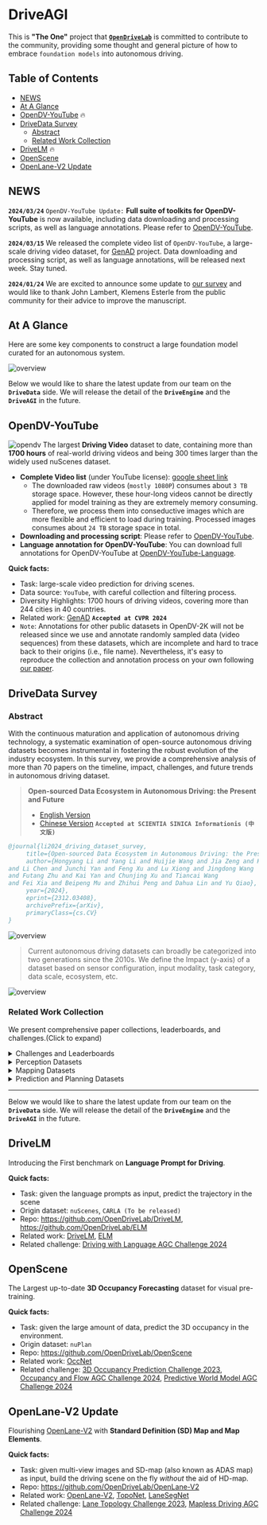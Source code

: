 # DriveAGI
This is **"The One"** project that [**`OpenDriveLab`**](https://opendrivelab.com/) is committed to contribute to the community, providing some thought and general picture of how to embrace `foundation models` into autonomous driving.

## Table of Contents
- [NEWS](#news)
- [At A Glance](#at-a-glance)
- [OpenDV-YouTube](#opendv-youtube) 🔥
- [DriveData Survey](#drivedata-survey)
  - [Abstract](#abstract)
  - [Related Work Collection](#related-work-collection)
- [DriveLM](#drivelm) 🔥
- [OpenScene](#openscene)
- [OpenLane-V2 Update](#openlane-v2-update)
## NEWS
**`2024/03/24`** `OpenDV-YouTube Update:` **Full suite of toolkits for OpenDV-YouTube** is now available, including data downloading and processing scripts, as well as language annotations. Please refer to [OpenDV-YouTube](https://github.com/OpenDriveLab/DriveAGI/tree/main/opendv).

**`2024/03/15`** We released the complete video list of `OpenDV-YouTube`, a large-scale driving video dataset, for [GenAD](https://arxiv.org/abs/2403.09630) project. Data downloading and processing script, as well as language annotations, will be released next week. Stay tuned.

**`2024/01/24`**
We are excited to announce some update to [our survey](#drivedata-survey) and would like to thank John Lambert, Klemens Esterle from the public community for their advice to improve the manuscript.
## At A Glance

Here are some key components to construct a large foundation model curated for an autonomous system.

![overview](assets/overview.png "overview")


Below we would like to share the latest update from our team on the **`DriveData`** side. We will release the detail of the **`DriveEngine`** and the **`DriveAGI`** in the future.


## OpenDV-YouTube
![opendv](assets/opendv_examples.png)
The largest **Driving Video** dataset to date, containing more than **1700 hours** of real-world driving videos and being 300 times larger than the widely used nuScenes dataset.
- **Complete Video list** (under YouTube license): [google sheet link](https://docs.google.com/spreadsheets/d/1bHWWP_VXeEe5UzIG-QgKFBdH7mNlSC4GFSJkEhFnt2I/edit#gid=0)
  - The downloaded raw videos (`mostly 1080P`) consumes about `3 TB` storage space. However, these hour-long videos cannot be directly applied for model training as they are extremely memory consuming.
  - Therefore, we process them into conseductive images which are more flexible and efficient to load during training. Processed images consumes about `24 TB` storage space in total.
- **Downloading and processing script**: Please refer to [OpenDV-YouTube](https://github.com/OpenDriveLab/DriveAGI/tree/main/opendv).
- **Language annotation for OpenDV-YouTube**: You can download full annotations for OpenDV-YouTube at [OpenDV-YouTube-Language](https://huggingface.co/datasets/OpenDriveLab/OpenDV-YouTube-Language).


**Quick facts:**
- Task: large-scale video prediction for driving scenes.
- Data source: `YouTube`, with careful collection and filtering process.
- Diversity Highlights: 1700 hours of driving videos, covering more than 244 cities in 40 countries.
- Related work: [GenAD](https://arxiv.org/abs/2403.09630) **`Accepted at CVPR 2024`**
- `Note`: Annotations for other public datasets in OpenDV-2K will not be released since we use and annotate randomly sampled data (video sequences) from these datasets, which are incomplete and hard to trace back to their origins (i.e., file name). Nevertheless, it's easy to reproduce the collection and annotation process on your own following [our paper]((https://arxiv.org/abs/2403.09630)).


## DriveData Survey

### Abstract
With the continuous maturation and application of autonomous driving technology, a systematic examination of open-source autonomous driving datasets becomes instrumental in fostering the robust evolution of the industry ecosystem. In this survey, we provide a comprehensive analysis of more than 70 papers on the timeline, impact, challenges, and future trends in autonomous driving dataset.

> **Open-sourced Data Ecosystem in Autonomous Driving: the Present and Future**
> - [English Version](https://arxiv.org/abs/2312.03408)
> - [Chinese Version](https://www.sciengine.com/SSI/doi/10.1360/SSI-2023-0313) **`Accepted at SCIENTIA SINICA Informationis (中文版)`**

 ```bib
@journal{li2024_driving_dataset_survey,
      title={Open-sourced Data Ecosystem in Autonomous Driving: the Present and Future}, 
      author={Hongyang Li and Yang Li and Huijie Wang and Jia Zeng and Huilin Xu and Pinlong Cai
and Li Chen and Junchi Yan and Feng Xu and Lu Xiong and Jingdong Wang
and Futang Zhu and Kai Yan and Chunjing Xu and Tiancai Wang
and Fei Xia and Beipeng Mu and Zhihui Peng and Dahua Lin and Yu Qiao},
      year={2024},
      eprint={2312.03408},
      archivePrefix={arXiv},
      primaryClass={cs.CV}
}
```

<!-- > [Hongyang Li](https://lihongyang.info/)<sup>1</sup>, Yang Li<sup>1</sup>, [Huijie Wang](https://faikit.github.io/)<sup>1</sup>, [Jia Zeng](https://scholar.google.com/citations?user=kYrUfMoAAAAJ)<sup>1</sup>, Pinlong Cai<sup>1</sup>, Dahua Lin<sup>1</sup>, Junchi Yan<sup>2</sup>, Feng Xu<sup>3</sup>, Lu Xiong<sup>4</sup>, Jingdong Wang<sup>5</sup>, Futang Zhu<sup>6</sup>, Kai Yan<sup>7</sup>, Chunjing Xu<sup>8</sup>, Tiancai Wang<sup>9</sup>, Beipeng Mu<sup>10</sup>, Shaoqing Ren<sup>11</sup>, Zhihui Peng<sup>12</sup>, Yu Qiao<sup>1</sup>
> 
> <sup>1</sup> Shanghai AI Lab, <sup>2</sup> Shanghai Jiao Tong University, <sup>3</sup> Fudan University, <sup>4</sup> Tongji University, <sup>5</sup> Baidu, <sup>6</sup> BYD, <sup>7</sup> Changan, <sup>8</sup> Huawei, <sup>9</sup> Megvii Technology, <sup>10</sup> Meituan, <sup>11</sup> Nio Automotive, <sup>12</sup> Agibot
> -->

![overview](assets/Drivedata_overview.jpg "Drivedata_overview")
>Current autonomous driving datasets can broadly be categorized into two generations since the 2010s. We define the Impact (y-axis) of a dataset based on sensor configuration, input modality, task category, data scale, ecosystem, etc.

![overview](assets/Drivedata_timeline.jpg "Drivedata_timeline")

### Related Work Collection 

We present comprehensive paper collections, leaderboards, and challenges.(Click to expand)

<details>
<summary>Challenges and Leaderboards</summary>

<table>
<capital></capital>
<tr align="middle"> </tr>
<tr align="middle">
    <th >Title</th>
    <th >Host</th>
    <th >Year</th>
    <th >Task</th>
    <th >Entry</th>
</tr>

<tr align="middle">
      <td rowspan=7 ><a href="https://opendrivelab.com/AD23Challenge.html" target="_blank" title="Autonomous Driving Challenge">Autonomous Driving Challenge</a></td>
  	  <td rowspan=7 > OpenDriveLab</td>
      <td rowspan=7 >CVPR2023</td>
       <td>Perception / OpenLane Topology</td>
    	<td rowspan=7> 111 </td>
</tr>
<tr align="middle"> </tr>
<tr align="middle">
       <td>Perception / Online HD Map Construction</td>
</tr>
<tr align="middle"> </tr>
<tr align="middle">
       <td>Perception / 3D Occupancy Prediction</td>
</tr>
<tr align="middle"> </tr>
<tr align="middle">
        <td>Prediction & Planning / nuPlan Planning</td>
</tr>

<tr align="middle">
      <td rowspan=23 ><a href="https://waymo.com/open/challenges/" target="_blank" title="Waymo Open Dataset
Challenges">Waymo Open Dataset Challenges</a></td>
  	  <td rowspan=23 > Waymo</td>
      <td rowspan=8>CVPR2023</td>
       <td>Perception / 2D Video Panoptic Segmentation</td>
    	<td rowspan=8> 35 </td>
</tr>
<tr align="middle"> </tr>
<tr align="middle">
       <td>Perception / Pose Estimation</td>
</tr>
<tr align="middle"> </tr>
<tr align="middle">
       <td>Prediction / Motion Prediction</td>
</tr>
<tr align="middle"> </tr>
<tr align="middle">
    <td>Prediction / Sim Agents</td>
</tr>
<tr align="middle"> </tr>
<tr align="middle"> 
      <td rowspan=8>CVPR2022</td>
       <td>Prediction / Motion Prediction</td>
    	<td rowspan=8> 128 </td>
</tr>
<tr align="middle"> </tr>
<tr align="middle">
       <td>Prediction / Occupancy and Flow Prediction</td>
</tr>
<tr align="middle"> </tr>
<tr align="middle">
       <td>Perception / 3D Semantic Segmentation</td>
</tr>
<tr align="middle"> </tr>
<tr align="middle">
       <td>Perception / 3D Camera-only Detection</td>
</tr>
<tr align="middle"> </tr>
<tr align="middle"> 
 <td rowspan=7>CVPR2021</td>
       <td>Prediction / Motion Prediction</td>
    	<td rowspan=7> 115 </td>
  </tr>
<tr align="middle"> </tr>
<tr align="middle">
       <td>Prediction / Interaction Prediction</td>
</tr>
<tr align="middle"> </tr>
<tr align="middle">
       <td>Perception / Real-time 3D Detection</td>
</tr>
<tr align="middle"> </tr>
<tr align="middle">
       <td>Perception / Real-time 2D Detection</td>
</tr>
<tr align="middle">
      <td rowspan=19 ><a href="https://www.argoverse.org/tasks.html" target="_blank" title="Argoverse
Challenges">Argoverse Challenges</a></td>
  	  <td rowspan=19 > Argoverse</td>
      <td rowspan=8>CVPR2023</td>
       <td>Prediction / Multi-agent Forecasting</td>
    	<td rowspan=8> 81 </td>
</tr>
<tr align="middle"> </tr>
<tr align="middle">
       <td>Perception & Prediction / Unified Sensorbased Detection, Tracking, and Forecasting</td>
</tr>
<tr align="middle"> </tr>
<tr align="middle">
       <td>Perception / LiDAR Scene Flow</td>
</tr>
<tr align="middle"> </tr>
<tr align="middle">
       <td>Prediction / 3D Occupancy Forecasting</td>
</tr>
<tr align="middle"> </tr>
<tr align="middle">
  <td rowspan=6>CVPR2022</td>
       <td>Perception / 3D Object Detection</td>
    	<td rowspan=6> 81 </td> 
</tr>
<tr align="middle"> </tr>
<tr align="middle">
       <td>Prediction / Motion Forecasting</td>
</tr>
<tr align="middle"> </tr>
<tr align="middle">
       <td>Perception / Stereo Depth Estimation</td>
</tr>
<tr align="middle"> </tr>
<tr align="middle"> 
      <td rowspan=5>CVPR2021</td>
       <td>Perception / Stereo Depth Estimation</td>
    	<td rowspan=5> 368 </td>
</tr>
<tr align="middle"> </tr>
<tr align="middle">
       <td>Prediction / Motion Forecasting</td>
</tr>
<tr align="middle"> </tr>
<tr align="middle">
       <td>Perception / Streaming 2D Detection</td>
</tr>

<tr align="middle">
      <td rowspan=5 ><a href="https://carlachallenge.org/" target="_blank" title="CARLA Autonomous Driving Challenge">CARLA Autonomous Driving Challenge</a></td>
  	  <td rowspan=5 > CARLA Team, Intel</td>
      <td rowspan=2 >2023</td>
      <td>Planning / CARLA AD Challenge 2.0</td>
    	<td rowspan=2> - </td>
</tr>
<tr align="middle"> </tr>
<tr align="middle">
       <td rowspan=2 >NeurIPS2022</td>
       <td>Planning / CARLA AD Challenge 1.0</td>
       <td rowspan=2> 19 </td>
</tr>
<tr align="middle"> </tr>
<tr align="middle">
       <td rowspan=1 >NeurIPS2021</td>
       <td>Planning / CARLA AD Challenge 1.0</td>
       <td rowspan=1> - </td>
</tr>

<tr align="middle">
      <td rowspan=7 ><a href="https://iacc.pazhoulab-huangpu.com/" target="_blank" title="粤港澳大湾区
      （黄埔）国际算法算例大赛">粤港澳大湾区
（黄埔）国际算法算例大赛</a></td>
  	  <td rowspan=7> 琶洲实验室</td>
      <td rowspan=4>2023</td>
       <td>感知 / 跨场景单目深度估计</td>
    	<td> - </td>
</tr>
<tr align="middle"> </tr>
<tr align="middle">
       <td>感知 / 路侧毫米波雷达标定和目标跟踪</td>
       <td> - </td>
</tr>
<tr align="middle"> </tr>
<tr align="middle">
      <td rowspan=3>2022</td>
       <td>感知 / 路侧三维感知算法</td>
       <td> - </td>
</tr>
<tr align="middle"> </tr>
<tr align="middle">
       <td>感知 / 街景图像店面招牌文字识别</td>
       <td> - </td>
</tr>

<tr align="middle">
      <td rowspan=9 ><a href="https://driving-olympics.ai/" target="_blank" title="AI Driving Olympics">AI Driving Olympics</a></td>
  	  <td rowspan=9 > ETH Zurich, University of Montreal,Motional</td>
      <td> NeurIP2021 </td>
      <td rowspan=1>Perception / nuScenes Panoptic</td>
    	<td> 11 </td>
</tr>
<tr align="middle"> </tr>
<tr align="middle">
      <td rowspan=7>ICRA2021</td>
       <td>Perception / nuScenes Detection</td>
       <td rowspan=7> 456 </td>
</tr>
<tr align="middle"> </tr>
<tr align="middle">
       <td>Perception / nuScenes Tracking</td>
</tr>
<tr align="middle"> </tr>
<tr align="middle">
       <td>Prediction / nuScenes Prediction</td>
</tr>
<tr align="middle"> </tr>
<tr align="middle">
       <td>Perception / nuScenes LiDAR Segmentation</td>
</tr>

<tr align="middle">
      <td rowspan=1 ><a href="https://cg.cs.tsinghua.edu.cn/jittor/news/2021-1-22-13-14-comp/" target="_blank" title="计图 (Jittor)人工智能算法挑战赛">计图 (Jittor)人工智能算法挑战赛</a></td>
  	  <td rowspan=1 > 国家自然科学基金委信息科学部</td>
      <td> 2021 </td>
      <td rowspan=1>感知 / 交通标志检测</td>
    	<td> 37 </td>
</tr>

<tr align="middle">
      <td rowspan=1 ><a href="https://www.cvlibs.net/datasets/kitti/" target="_blank" title="KITTI Vision Benchmark Suite">KITTI Vision Benchmark Suite</a></td>
  	  <td rowspan=1 > University of Tübingen </td>
      <td> 2012 </td>
      <td rowspan=1>Perception / Stereo, Flow, Scene Flow, Depth,
Odometry, Object, Tracking, Road, Semantics</td>
    	<td> 5,610 </td>
</tr>

</table>
<p align="right">(<a href="#top">back to top</a>)</p>

</details>

<details>
<summary>Perception Datasets</summary>

<table>
<capital></capital>
<tr align="middle"> </tr>
<tr align="middle">
    <th rowspan=3 colspan=1>Dataset</th>
    <th rowspan=3 >Year</td>
    <th  align="middle" colspan=3 >Diversity</th>
    <th  align="middle" colspan=3 >Sensor</th>
    <th rowspan=3 colspan=1>Annotation</th>
    <th rowspan=3 colspan=1>Paper</th>
</tr> 
<tr align="middle"> </tr>
<tr align="middle">
  	  <th> Scenes</th>
    	<th> Hours </th>
    	<th> Region </th>
  	  <th> Camera</th>
    	<th> Lidar </th>
    	<th> Other </th>
</tr>

<tr align="middle">
      <td><a href="https://www.cvlibs.net/datasets/kitti/" target="_blank" title="Homepage">KITTI</a></td>  	  
      <td> 2012</td>
    	<td> 50 </td>
    	<td> 6 </td>
  	  <td> EU</td>
    	<td> Font-view </td>
      <td> ✗</td>
    	<td> GPS & IMU </td>
      <td>2D BBox & 3D BBox</td>
      <td><a href="https://www.cvlibs.net/publications/Geiger2012CVPR.pdf" target="_blank" title="Homepage">Link</a></td>
</tr>

<tr align="middle">
      <td><a href="https://www.cityscapes-dataset.com/" target="_blank" title="Homepage">Cityscapes</a></td>  	  <td> 2016</td>
    	<td> - </td>
    	<td> - </td>
  	  <td> EU</td>
    	<td> Font-view </td>
      <td> ✗ </td>
    	<td> </td>
      <td>2D Seg</td>
      <td><a href="https://arxiv.org/abs/1604.01685" target="_blank" title="Homepage">Link</a></td>
</tr>

<tr align="middle">
      <td><a href="http://ww1.6d-vision.com/lostandfounddataset" target="_blank" 
      title="Homepage">Lost and Found</a></td>  	  <td> 2016</td>
    	<td> 112 </td>
    	<td> - </td>
  	  <td> -</td>
    	<td> Font-view </td>
      <td> ✗ </td>
    	<td> </td>
      <td>2D Seg</td>
      <td><a href="https://arxiv.org/abs/1609.04653" target="_blank" title="Homepage">Link</a></td>
</tr>

<tr align="middle">
      <td><a href="https://eval-vistas.mapillary.com/" target="_blank" 
      title="Homepage">Mapillary</a></td>  	  
      <td> 2016</td>
    	<td> - </td>
    	<td> - </td>
  	  <td> Global</td>
    	<td> Street-view </td>
      <td> ✗ </td>
    	<td> </td>
      <td>2D Seg</td>
      <td><a href="https://openaccess.thecvf.com/content_ICCV_2017/papers/Neuhold_The_Mapillary_Vistas_ICCV_2017_paper.pdf" target="_blank" title="Homepage">Link</a></td>
</tr>

<tr align="middle">
      <td><a href="http://sensors.ini.uzh.ch/news_page/DDD17.html" target="_blank" 
      title="Homepage">DDD17</a></td>  	  
      <td> 2017</td>
    	<td> 36</td>
    	<td> 12 </td>
  	  <td> EU</td>
    	<td> Front-view </td>
      <td> ✗ </td>
    	<td> GPS & CAN-bus & Event Camera</td>
      <td>-</td>
      <td><a href="https://arxiv.org/pdf/1711.01458.pdf" target="_blank" title="Homepage">Link</a></td>
</tr>

<tr align="middle">
      <td><a href="https://github.com/ApolloScapeAuto/dataset-api" target="_blank" 
      title="Homepage">Apolloscape</a></td>  	  
      <td> 2016</td>
    	<td> 103</td>
    	<td> 2.5 </td>
  	  <td> AS</td>
    	<td> Front-view </td>
      <td> ✗ </td>
    	<td> GPS & IMU </td>
      <td> 3D BBox & 2D Seg</td>
      <td><a href="https://arxiv.org/pdf/1803.06184.pdf" target="_blank" title="Homepage">Link</a></td>
</tr>

<tr align="middle">
      <td><a href="https://github.com/JinkyuKimUCB/BDD-X-dataset" target="_blank" 
      title="Homepage">BDD-X</a></td>  	  
      <td> 2018</td>
    	<td> 6984</td>
    	<td> 77 </td>
  	  <td> NA</td>
    	<td> Front-view </td>
      <td> ✗ </td>
    	<td> </td>
      <td>Language</td>
      <td><a href="https://arxiv.org/pdf/1807.11546.pdf" target="_blank" title="Homepage">Link</a></td>
</tr>

<tr align="middle">
      <td><a href="https://usa.honda-ri.com/hdd" target="_blank" 
      title="Homepage">HDD</a></td>  	  
      <td> 2018</td>
    	<td> -</td>
    	<td> 104 </td>
  	  <td> NA</td>
    	<td> Front-view </td>
      <td> ✓  </td>
    	<td> GPS & IMU & CAN-bus </td>
      <td>2D BBox </td>
      <td><a href="https://arxiv.org/pdf/1811.02307v1.pdf" target="_blank" title="Homepage">Link</a></td>
</tr>

<tr align="middle">
      <td><a href="https://idd.insaan.iiit.ac.in/dataset/details/" target="_blank" 
      title="Homepage">IDD</a></td>  	  
      <td> 2018</td>
    	<td> 182</td>
    	<td> - </td>
  	  <td> AS</td>
    	<td> Front-view </td>
      <td> ✗  </td>
    	<td>  </td>
      <td>2D Seg </td>
      <td><a href="https://arxiv.org/pdf/1811.10200v1.pdf" target="_blank" title="Homepage">Link</a></td>
</tr>

<tr align="middle">
      <td><a href="http://semantic-kitti.org/" target="_blank" 
      title="Homepage">SemanticKITTI</a></td>  	  
      <td> 2019</td>
    	<td> 50</td>
    	<td> 6 </td>
  	  <td> EU </td>
    	<td> ✗ </td>
      <td> ✓  </td>
    	<td>   </td>
      <td>3D Seg </td>
      <td><a href="https://arxiv.org/pdf/1904.01416.pdf" target="_blank" title="Homepage">Link</a></td>
</tr>

<tr align="middle">
      <td><a href="https://github.com/valeoai/WoodScape" target="_blank" 
      title="Homepage">Woodscape</a></td>  	  
      <td> 2019 </td>
    	<td> -</td>
    	<td> - </td>
  	  <td> Global</td>
    	<td> 360° </td>
      <td> ✓  </td>
    	<td> GPS & IMU & CAN-bus </td>
      <td>3D BBox & 2D Seg </td>
      <td><a href="https://arxiv.org/pdf/1905.01489.pdf" target="_blank" title="Homepage">Link</a></td>
</tr>

<tr align="middle">
      <td><a href="https://drivingstereo-dataset.github.io/" target="_blank" 
      title="Homepage">DrivingStereo</a></td>  	  
      <td> 2019 </td>
    	<td> 42</td>
    	<td> - </td>
  	  <td> AS </td>
    	<td> Front-view </td>
      <td> ✓  </td>
    	<td>   </td>
      <td>-</td>
      <td><a href="https://ieeexplore.ieee.org/document/8954165/" target="_blank" title="Homepage">Link</a></td>
</tr>

<tr align="middle">
      <td><a href="https://github.com/Robotics-BUT/Brno-Urban-Dataset" target="_blank" 
      title="Homepage">Brno-Urban</a></td>  	  
      <td> 2019 </td>
    	<td> 67</td>
    	<td> 10 </td>
  	  <td> EU</td>
    	<td> Front-view </td>
      <td> ✓  </td>
    	<td> GPS & IMU & Infrared Camera </td>
      <td> -</td>
      <td><a href="https://arxiv.org/abs/1909.06897.pdf" target="_blank" title="Homepage">Link</a></td>
</tr>

<tr align="middle">
      <td><a href="https://github.com/I2RDL2/ASTAR-3D" target="_blank" 
      title="Homepage">A*3D</a></td>  	  
      <td> 2019 </td>
    	<td> -</td>
    	<td> 55 </td>
  	  <td> AS</td>
    	<td> Front-view </td>
      <td> ✓  </td>
    	<td>   </td>
      <td> 3D BBox </td>
      <td><a href="https://arxiv.org/pdf/1909.07541v1.pdf" target="_blank" title="Homepage">Link</a></td>
</tr>

<tr align="middle">
      <td><a href="https://github.com/talk2car/Talk2Car" target="_blank" 
      title="Homepage">Talk2Car</a></td>  	  
      <td> 2019 </td>
    	<td> 850</td>
    	<td> 283.3 </td>
  	  <td> NA</td>
    	<td> Front-view </td>
      <td> ✓  </td>
    	<td>  </td>
      <td>Language & 3D BBox </td>
      <td><a href="https://arxiv.org/pdf/1909.10838.pdf" target="_blank" title="Homepage">Link</a></td>
</tr>

<tr align="middle">
      <td><a href="https://data.vision.ee.ethz.ch/arunv/personal/talk2nav.html" target="_blank" 
      title="Homepage">Talk2Nav</a></td>  	  
      <td> 2019 </td>
    	<td> 10714</td>
    	<td> - </td>
  	  <td> Sim</td>
    	<td> 360° </td>
      <td> ✗  </td>
    	<td>  </td>
      <td>Language </td>
      <td><a href="https://arxiv.org/abs/1910.02029.pdf" target="_blank" title="Homepage">Link</a></td>
</tr>

<tr align="middle">
      <td><a href="https://github.com/aras62/PIEPredict" target="_blank" 
      title="Homepage">PIE</a></td>  	  
      <td> 2019 </td>
    	<td> -</td>
    	<td> 6 </td>
  	  <td> NA</td>
    	<td> Front-view </td>
      <td> ✗  </td>
    	<td>  </td>
      <td>2D BBox </td>
      <td><a href="https://openaccess.thecvf.com/content_ICCV_2019/papers/Rasouli_PIE_A_Large-Scale_Dataset_and_Models_for_Pedestrian_Intention_Estimation_ICCV_2019_paper.pdf" target="_blank" title="Homepage">Link</a></td>
</tr>

<tr align="middle">
      <td><a href="https://github.com/weisongwen/UrbanLoco" target="_blank" 
      title="Homepage">UrbanLoco</a></td>  	  
      <td> 2019 </td>
    	<td> 13</td>
    	<td> -</td>
  	  <td>AS & NA</td>
    	<td> 360° </td>
      <td> ✓  </td>
    	<td> IMU </td>
      <td>- </td>
      <td><a href="https://arxiv.org/abs/1912.09513.pdf" target="_blank" title="Homepage">Link</a></td>
</tr>

<tr align="middle">
      <td><a href="https://usa.honda-ri.com/titan" target="_blank" 
      title="Homepage">TITAN</a></td>  	  
      <td> 2019 </td>
    	<td> 700</td>
    	<td> - </td>
  	  <td> AS</td>
    	<td> Front-view </td>
      <td> ✗   </td>
    	<td>  </td>
      <td>2D BBox </td>
      <td><a href="https://arxiv.org/pdf/2003.13886.pdf" target="_blank" title="Homepage">Link</a></td>
</tr>

<tr align="middle">
      <td><a href="https://usa.honda-ri.com/H3D" target="_blank" 
      title="Homepage">H3D </a></td>  	  
      <td> 2019 </td>
    	<td> 160 </td>
    	<td> 0.77 </td>
  	  <td> NA</td>
    	<td> Front-view </td>
      <td> ✓  </td>
    	<td> GPS & IMU </td>
      <td>- </td>
      <td><a href="https://arxiv.org/abs/1903.01568.pdf" target="_blank" title="Homepage">Link</a></td>
</tr>

<tr align="middle">
      <td><a href="https://www.a2d2.audi/a2d2/en/download.html" target="_blank" 
      title="Homepage">A2D2</a></td>  	  
      <td> 2020 </td>
    	<td> - </td>
    	<td> 5.6  </td>
  	  <td> EU</td>
    	<td> 360°  </td>
      <td> ✓  </td>
    	<td> GPS & IMU & CAN-bus</td>
      <td>3D BBox & 2D Seg </td>
      <td><a href="https://arxiv.org/pdf/2004.06320.pdf" target="_blank" title="Homepage">Link</a></td>
</tr>

<tr align="middle">
      <td><a href="https://github.com/valeoai/carrada_dataset" target="_blank" 
      title="Homepage">CARRADA</a></td>  	  
      <td> 2020 </td>
    	<td> 30  </td>
    	<td> 0.3 </td>
  	  <td> NA</td>
    	<td> Front-view  </td>
      <td> ✗  </td>
    	<td> Radar</td>
      <td>3D BBox </td>
      <td><a href="https://arxiv.org/abs/2005.01456.pdf" target="_blank" title="Homepage">Link</a></td>
</tr>

<tr align="middle">
      <td><a href="https://data.mendeley.com/datasets/766ygrbt8y/3" target="_blank" 
      title="Homepage">DAWN</a></td>  	  
      <td> 2019  </td>
    	<td> - </td>
    	<td> -  </td>
  	  <td> Global</td>
    	<td> Front-view  </td>
      <td> ✗  </td>
    	<td>  </td>
      <td>2D BBox </td>
      <td><a href="https://arxiv.org/abs/2008.05402.pdf" target="_blank" title="Homepage">Link</a></td>
</tr>

<tr align="middle">
      <td><a href="https://github.com/pmwenzel/4seasons-dataset" target="_blank" 
      title="Homepage">4Seasons</a></td>  	  
      <td> 2019</td>
    	<td> - </td>
    	<td> -  </td>
  	  <td> -</td>
    	<td> Front-view  </td>
      <td> ✗  </td>
    	<td> GPS & IMU</td>
      <td>- </td>
      <td><a href="https://arxiv.org/abs/2009.06364.pdf" target="_blank" title="Homepage">Link</a></td>
</tr>

<tr align="middle">
      <td><a href="https://github.com/sauradip/night_image_semantic_segmentation#Urban%20Night%20Driving%20Dataset" target="_blank" 
      title="Homepage">UNDD</a></td>  	  
      <td> 2019 </td>
    	<td> - </td>
    	<td> -  </td>
  	  <td> -</td>
    	<td> Front-view  </td>
      <td> ✗  </td>
    	<td>  </td>
      <td>  2D Seg </td>
      <td><a href="https://ieeexplore.ieee.org/document/8803299
" target="_blank" title="Homepage">Link</a></td>
</tr>

<tr align="middle">
      <td><a href="http://www.poss.pku.edu.cn/" target="_blank" 
      title="Homepage">SemanticPOSS</a></td>  	  
      <td> 2020 </td>
    	<td> - </td>
    	<td> -  </td>
  	  <td> AS</td>
    	<td> ✗  </td>
      <td> ✓  </td>
    	<td> GPS & IMU </td>
      <td>3D Seg </td>
      <td><a href="https://arxiv.org/abs/2002.09147.pdf" target="_blank" title="Homepage">Link</a></td>
</tr>

<tr align="middle">
      <td><a href="https://github.com/WeikaiTan/Toronto-3D" target="_blank" 
      title="Homepage">Toronto-3D</a></td>  	  
      <td> 2020 </td>
    	<td> 4 </td>
    	<td> -  </td>
  	  <td> NA</td>
    	<td> ✗ </td>
      <td> ✓  </td>
    	<td> </td>
      <td>3D Seg </td>
      <td><a href="https://openaccess.thecvf.com/content_CVPRW_2020/papers/w11/Tan_Toronto-3D_A_Large-Scale_Mobile_LiDAR_Dataset_for_Semantic_Segmentation_of_CVPRW_2020_paper.pdf" target="_blank" title="Homepage">Link</a></td>
</tr>

<tr align="middle">
      <td><a href="https://github.com/gurkirt/road-dataset" target="_blank" 
      title="Homepage">ROAD</a></td>  	  
      <td> 2021 </td>
    	<td> 22 </td>
    	<td> -  </td>
  	  <td> EU</td>
    	<td>Front-view </td>
      <td> ✗  </td>
    	<td> </td>
      <td>2D BBox & Topology </td>
      <td><a href="https://arxiv.org/abs/2102.11585.pdf" target="_blank" title="Homepage">Link</a></td>
</tr>

<tr align="middle">
      <td><a href="https://github.com/bassam-motional/Reasonable-Crowd" target="_blank" 
      title="Homepage">Reasonable Crowd</a></td>  	  
      <td> 2021 </td>
    	<td> - </td>
    	<td> -  </td>
  	  <td> Sim</td>
    	<td> Front-view </td>
      <td> ✗  </td>
    	<td> </td>
      <td>Language </td>
      <td><a href="https://arxiv.org/abs/2107.13507.pdf" target="_blank" title="Homepage">Link</a></td>
</tr>

<tr align="middle">
      <td><a href="https://gamma.umd.edu/researchdirections/autonomousdriving/meteor/" target="_blank" 
      title="Homepage">METEOR</a></td>  	  
      <td> 2021 </td>
    	<td> 1250 </td>
    	<td> 20.9  </td>
  	  <td> AS</td>
    	<td> Front-view </td>
      <td> ✗  </td>
    	<td> GPS  </td>
      <td>Language </td>
      <td><a href="https://arxiv.org/abs/2109.07648.pdf" target="_blank" title="Homepage">Link</a></td>
</tr>

<tr align="middle">
      <td><a href="https://github.com/scaleapi/pandaset-devkit" target="_blank" 
      title="Homepage">PandaSet</a></td>  	  
      <td> 2021 </td>
    	<td> 179 </td>
    	<td> -  </td>
  	  <td> NA</td>
    	<td> 360° </td>
      <td> ✓  </td>
    	<td> GPS & IMU </td>
      <td>3D BBox </td>
      <td><a href="https://arxiv.org/abs/2112.12610.pdf" target="_blank" title="Homepage">Link</a></td>
</tr>

<tr align="middle">
      <td><a href="https://github.com/ENSTA-U2IS/MUAD-Dataset" target="_blank" 
      title="Homepage">MUAD</a></td>  	  
      <td> 2022 </td>
    	<td> - </td>
    	<td> -  </td>
  	  <td> Sim </td>
    	<td> 360° </td>
      <td> ✓  </td>
    	<td> </td>
      <td>2D Seg& 2D BBox </td>
      <td><a href="https://arxiv.org/abs/2203.01437.pdf" target="_blank" title="Homepage">Link</a></td>
</tr>

<tr align="middle">
      <td><a href="https://mucar3.de/iros2022-ppniv-tas-nir/" target="_blank" 
      title="Homepage">TAS-NIR</a></td>  	  
      <td> 2022 </td>
    	<td> - </td>
    	<td> -  </td>
  	  <td> - </td>
    	<td> Front-view </td>
      <td> ✗   </td>
    	<td>Infrared Camera </td>
      <td>2D Seg</td>
      <td><a href="https://arxiv.org/abs/2212.09368.pdf" target="_blank" title="Homepage">Link</a></td>
</tr>

<tr align="middle">
      <td><a href="https://github.com/LiDAR-Perception/LiDAR-CS" target="_blank" 
      title="Homepage">LiDAR-CS</a></td>  	  
      <td> 2022 </td>
    	<td> 6 </td>
    	<td> -  </td>
  	  <td> Sim </td>
    	<td> ✗  </td>
      <td> ✓  </td>
    	<td> </td>
      <td>3D BBox </td>
      <td><a href="https://arxiv.org/abs/2301.12515.pdf" target="_blank" title="Homepage">Link</a></td>
</tr>

<tr align="middle">
      <td><a href="https://wilddash.cc/" target="_blank" 
      title="Homepage">WildDash </a></td>  	  
      <td> 2022 </td>
    	<td> - </td>
    	<td> -  </td>
  	  <td> - </td>
    	<td> Front-view </td>
      <td> ✗   </td>
    	<td> </td>
      <td>2D Seg </td>
      <td><a href="https://openaccess.thecvf.com/content_ECCV_2018/papers/Oliver_Zendel_WildDash_-_Creating_ECCV_2018_paper.pdf" target="_blank" title="Homepage">Link</a></td>
</tr>

<tr align="middle">
      <td><a href="https://github.com/OpenDriveLab/OpenScene" target="_blank" 
      title="Homepage">OpenScene</a></td>  	  
      <td> 2023 </td>
    	<td> 1000 </td>
    	<td> 5.5  </td>
  	  <td> AS & NA</td>
    	<td> 360° </td>
      <td> ✗   </td>
    	<td> </td>
      <td>3D Occ </td>
      <td><a href="https://arxiv.org/abs/2211.15654.pdf" target="_blank" title="Homepage">Link</a></td>
</tr>

<tr align="middle">
      <td><a href="https://zod.zenseact.com/" target="_blank" 
      title="Homepage">ZOD</a></td>  	  
      <td> 2023 </td>
    	<td> 1473 </td>
    	<td> 8.2  </td>
  	  <td> EU   </td>
    	<td> 360° </td>
      <td> ✓   </td>
    	<td> GPS & IMU & CAN-bus </td>
      <td>3D BBox & 2D Seg </td>
      <td><a href="https://arxiv.org/abs/2305.02008" target="_blank" title="Homepage">Link</a></td>
</tr>

<tr align="middle">
      <td><a href="https://www.nuscenes.org/" target="_blank" 
      title="Homepage">nuScenes</a></td>  	  
      <td> 2019 </td>
    	<td> 1000 </td>
    	<td> 5.5  </td>
  	  <td> AS & NA </td>
    	<td> 360° </td>
      <td> ✓  </td>
    	<td> GPS & CAN-bus & Radar & HDMap</td>
      <td>3D BBox & 3D Seg </td>
      <td><a href="https://arxiv.org/pdf/1903.11027.pdf" target="_blank" title="Homepage">Link</a></td>
</tr>

<tr align="middle">
      <td><a href="https://www.argoverse.org/av1.html" target="_blank" 
      title="Homepage">Argoverse V1</a></td>  	  
      <td> 2019 </td>
    	<td> 324k  </td>
    	<td>320   </td>
  	  <td>   NA </td>
    	<td> 360° </td>
      <td> ✓  </td>
    	<td> HDMap</td>
      <td>3D BBox & 3D Seg </td>
      <td><a href="https://arxiv.org/pdf/1911.02620.pdf" target="_blank" title="Homepage">Link</a></td>
</tr>

<tr align="middle">
      <td><a href="https://github.com/waymo-research/waymo-open-dataset" target="_blank" 
      title="Homepage">Waymo</a></td>  	  
      <td> 2019 </td>
    	<td> 1000 </td>
    	<td>6.4  </td>
  	  <td> NA </td>
    	<td> 360° </td>
      <td> ✓  </td>
    	<td>  </td>
      <td>2D BBox & 3D BBox </td>
      <td><a href="https://arxiv.org/abs/1912.04838.pdf" target="_blank" title="Homepage">Link</a></td>
</tr>

<tr align="middle">
      <td><a href="https://github.com/autonomousvision/kitti360Scripts" target="_blank" 
      title="Homepage">KITTI-360</a></td>  	  
      <td> 2020 </td>
    	<td> 366  </td>
    	<td> 2.5  </td>
  	  <td> EU </td>
    	<td> 360° </td>
      <td> ✓  </td>
    	<td>  </td>
      <td>3D BBox & 3D Seg </td>
      <td><a href="https://arxiv.org/abs/2109.13410.pdf" target="_blank" title="Homepage">Link</a></td>
</tr>

<tr align="middle">
      <td><a href="https://once-for-auto-driving.github.io/index.html" target="_blank" 
      title="Homepage">ONCE</a></td>  	  
      <td> 2021  </td>
    	<td> - </td>
    	<td> 144  </td>
  	  <td> AS  </td>
    	<td> 360° </td>
      <td> ✓  </td>
    	<td>  </td>
      <td>3D BBox  </td>
      <td><a href="https://arxiv.org/pdf/2106.11037.pdf" target="_blank" title="Homepage">Link</a></td>
</tr>

<tr align="middle">
      <td><a href="https://www.nuscenes.org/nuplan" target="_blank" 
      title="Homepage">nuPlan </a></td>  	  
      <td> 2021 </td>
    	<td> - </td>
    	<td> 120  </td>
  	  <td> AS & NA </td>
    	<td> 360° </td>
      <td> ✓  </td>
    	<td>  </td>
      <td>3D BBox    </td>
      <td><a href="https://arxiv.org/abs/2106.11810.pdf" target="_blank" title="Homepage">Link</a></td>
</tr>

<tr align="middle">
      <td><a href="https://www.argoverse.org/av2.html" target="_blank" 
      title="Homepage">Argoverse V2</a></td>  	  
      <td> 2022 </td>
    	<td> 1000 </td>
    	<td> 4  </td>
  	  <td>   NA </td>
    	<td> 360° </td>
      <td> ✓  </td>
    	<td>  HDMap</td>
      <td>3D BBox  </td>
      <td><a href="https://arxiv.org/pdf/2301.00493.pdf" target="_blank" title="Homepage">Link</a></td>
</tr>

<tr align="middle">
      <td><a href="https://github.com/OpenDriveLab/DriveLM" target="_blank" 
      title="Homepage">DriveLM </a></td>  	  
      <td> 2023 </td>
    	<td> 1000 </td>
    	<td> 5.5  </td>
  	  <td> AS & NA </td>
    	<td> 360° </td>
      <td> ✗  </td>
    	<td>  </td>
      <td>Language </td>
      <td><a href="https://github.com/OpenDriveLab/DriveLM" target="_blank" title="Homepage">Link</a></td>
</tr>
<tr align="middle">
<tr align="middle">
</table>

</table>
<p align="right">(<a href="#top">back to top</a>)</p>
</details>

<details>
<summary>Mapping Datasets</summary>

<table>
<capital></capital>
<tr align="middle"> </tr>
<tr align="middle">
    <th rowspan=3 colspan=1>Dataset</td>
    <th rowspan=3 >Year</td>
    <th  align="middle" colspan=2 >Diversity</th>
    <th  align="middle" colspan=2 >Sensor</th>
    <th  align="middle" colspan=4 >Annotation</th>
    <th rowspan=3 colspan=1>Paper</th>
</tr>
<tr align="middle"> </tr>
<tr align="middle">
  	  <th> Scenes</th>
    	<th> Frames </th>
  	  <th> Camera</th>
    	<th> Lidar </th>
    	<th> Type </th>
    	<th> Space </th>
    	<th> Inst. </th>
    	<th> Track </th>
</tr>

<tr align="middle">
      <td><a href="https://www.cvlibs.net/datasets/kitti/" target="_blank" title="Homepage">Caltech Lanes</a></td>
  	  <td> 2008</td>
      <td>4</td>
    	<td> 1224/1224 </td>
    	<td>  </td>
  	  <td> ✗</td>
    	<td>  </td>
      <td>  PV  </td>
    	<td>✓</td>
      <td>✗</td>
      <td><a href="https://www.cvlibs.net/datasets/kitti/" target="_blank" title="Homepage">Link</a></td>
</tr>

<tr align="middle">
      <td><a href="https://github.com/SeokjuLee/VPGNet" target="_blank" title="Homepage">VPG</a></td>
  	  <td> 2017</td>
      <td>-</td>
    	<td> 20K/20K </td>
    	<td>  </td>
  	  <td> ✗</td>
    	<td>  </td>
      <td>  PV  </td>
    	<td>✗</td>
      <td>-</td>
      <td><a href="https://openaccess.thecvf.com/content_iccv_2017/html/Lee_VPGNet_Vanishing_Point_ICCV_2017_paper.html" target="_blank" title="Homepage">Link</a></td>
</tr>

<tr align="middle">
      <td><a href="https://github.com/TuSimple/tusimple-benchmark" target="_blank" title="Homepage">TUsimple</a></td>
  	  <td> 2017</td>
      <td>6.4K</td>
    	<td> 6.4K/128K </td>
    	<td>  </td>
  	  <td> ✗</td>
    	<td>  </td>
      <td>  PV  </td>
    	<td>✓</td>
      <td>✗</td>
      <td><a href="https://github.com/TuSimple/tusimple-benchmark" target="_blank" title="Homepage">Link</a></td>
</tr>

<tr align="middle">
      <td><a href="https://xingangpan.github.io/projects/CULane.html" target="_blank" title="Homepage">CULane</a></td>
  	  <td> 2018</td>
      <td>-</td>
    	<td> 133K/133K </td>
    	<td>  </td>
  	  <td> ✗</td>
    	<td>  </td>
      <td>  PV  </td>
    	<td>✓</td>
      <td>-</td>
      <td><a href="https://arxiv.org/abs/1712.06080.pdf" target="_blank" title="Homepage">Link</a></td>
</tr>

<tr align="middle">
      <td><a href="https://github.com/ApolloScapeAuto/dataset-api" target="_blank" title="Homepage">ApolloScape</a></td>
  	  <td> 2018 </td>
      <td>235</td>
    	<td>115K/115K</td>
    	<td>  </td>
  	  <td> ✓</td>
    	<td>  </td>
      <td>  PV  </td>
    	<td>✗</td>
      <td>✗</td>
      <td><a href="https://arxiv.org/abs/1803.06184.pdf" target="_blank" title="Homepage">Link</a></td>
</tr>

<tr align="middle">
      <td><a href="https://unsupervised-llamas.com/llamas/" target="_blank" title="Homepage">LLAMAS</a></td>
  	  <td> 2019</td>
      <td>14</td>
    	<td> 79K/100K  </td>
    	<td> Front-view Image </td>
  	  <td> ✗</td>
    	<td> Laneline </td>
      <td>  PV  </td>
    	<td>✓</td>
      <td>✗</td>
      <td><a href="https://ieeexplore.ieee.org/document/9022318" target="_blank" title="Homepage">Link</a></td>
</tr>

<tr align="middle">
      <td><a href="https://github.com/yuliangguo/Pytorch_Generalized_3D_Lane_Detection" target="_blank" title="Homepage">3D Synthetic</a></td>
  	  <td> 2020</td>
      <td>-</td>
    	<td> 10K/10K  </td>
    	<td>   </td>
  	  <td> ✗</td>
    	<td>  </td>
      <td>  PV  </td>
    	<td>✓</td>
      <td>-</td>
      <td><a href="https://arxiv.org/abs/2003.10656.pdf" target="_blank" title="Homepage">Link</a></td>
</tr>

<tr align="middle">
      <td><a href="https://github.com/SoulmateB/CurveLanes" target="_blank" title="Homepage">CurveLanes</a></td>
  	  <td> 2020</td>
      <td>-</td>
    	<td> 150K/150K  </td>
    	<td>  </td>
  	  <td> ✗</td>
    	<td>   </td>
      <td>  PV  </td>
    	<td>✓</td>
      <td>-</td>
      <td><a href="https://arxiv.org/abs/2007.12147.pdf" target="_blank" title="Homepage">Link</a></td>
</tr>

<tr align="middle">
      <td><a href="https://github.com/yujun0-0/mma-net" target="_blank" title="Homepage">VIL-100</a></td>
  	  <td> 2021 </td>
      <td>100 </td>
    	<td> 10K/10K  </td>
    	<td>  </td>
  	  <td> ✗</td>
    	<td>   </td>
      <td>  PV  </td>
    	<td>✓</td>
      <td>✗</td>
      <td><a href="https://arxiv.org/abs/2108.08482.pdf" target="_blank" title="Homepage">Link</a></td>
</tr>

<tr align="middle">
      <td><a href="https://github.com/OpenDriveLab/OpenLane" target="_blank" title="Homepage">OpenLane-V1</a></td>
  	  <td> 2022</td>
      <td>1K </td>
    	<td> 200K/200K  </td>
    	<td>  </td>
  	  <td> ✗</td>
    	<td>  </td>
      <td>  3D  </td>
    	<td>✓</td>
      <td>✓</td>
      <td><a href="https://arxiv.org/abs/2203.11089.pdf" target="_blank" title="Homepage">Link</a></td>
</tr>

<tr align="middle">
      <td><a href="https://once-3dlanes.github.io/" target="_blank" title="Homepage">ONCE-3DLane</a></td>
  	  <td> 2022 </td>
      <td>-</td>
    	<td> 211K/211K  </td>
    	<td>  </td>
  	  <td> ✗</td>
    	<td>   </td>
      <td>  3D </td>
    	<td>✓</td>
      <td>-</td>
      <td><a href="https://openaccess.thecvf.com/content/CVPR2022/papers/Yan_ONCE-3DLanes_Building_Monocular_3D_Lane_Detection_CVPR_2022_paper.pdf" target="_blank" title="Homepage">Link</a></td>
</tr>

<tr align="middle">
       <td><a href="https://github.com/OpenDriveLab/OpenLane-V2" target="_blank" title="Homepage">OpenLane-V2</a></td>
  	  <td> 2023 </td>
      <td>2K </td>
    	<td>72K/72K </td>
    	<td> Multi-view Image  </td>
  	  <td> ✗</td>
    	<td> Lane Centerline, Lane Segment </td>
      <td>  3D  </td>
    	<td>✓</td>
      <td>✓</td>
      <td><a href="https://arxiv.org/abs/2304.10440.pdf" target="_blank" title="Homepage">Link</a></td>
</tr>
<tr align="middle">
</tr>


</table>

</details>
<details>
<summary>Prediction and Planning Datasets</summary>

<table>
<capital></capital>
<tr align="middle"> </tr>
<tr align="middle">
    <th rowspan=1 colspan=1>Subtask</th>
    <th rowspan=1 > Input</th>
    <th  colspan=1 >Output</th>
    <th  colspan=1 >Evaluation</th>
    <th  colspan=1 >Dataset</th>
</tr>

<tr align="middle">
  	  <td rowspan=9 > Motion Prediction</td>
    	<td  rowspan=9> Surrounding Traffic States </td>
  	  <td  rowspan=9 > Spatiotemporal Trajectories of Single/Multiple Vehicle(s) </td>
    	<td  rowspan=9 > Displacement Error </td>
      <td><a href="https://www.argoverse.org" target="_blank" 
      title="Homepage">Argoverse</a></td> 
</tr>
<tr align="middle"> </tr>
<tr align="middle">
      <td><a href="https://www.nuscenes.org/" target="_blank" 
      title="Homepage">nuScenes</a></td>  
</tr>
<tr align="middle"> </tr>
<tr align="middle">
    	<td><a href="https://github.com/waymo-research/waymo-open-dataset" target="_blank" 
      title="Homepage">Waymo</a></td>   
</tr>
<tr align="middle"> </tr>
<tr align="middle">
      <td><a href="https://github.com/interaction-dataset/interaction-dataset" target="_blank" 
      title="Homepage">Interaction</a></td>  
</tr>
<tr align="middle"> </tr>
<tr align="middle">
      <td><a href="https://tum-cps.pages.gitlab.lrz.de/mona-dataset/" target="_blank" 
      title="Homepage">MONA</a></td>  
</tr>
<tr align="middle">
  	  <td rowspan=7 > Trajectory Planning</td>
    	<td  rowspan=7> Motion States for Ego Vehicles, Scenario Cognition and Prediction </td>
  	  <td  rowspan=7 > Trajectories for Ego Vehicles </td>
    	<td  rowspan=7 > Displacement Error, Safety, Compliance, Comfort </td>
      <td><a href="https://www.nuscenes.org/nuplan" target="_blank" 
      title="Homepage">nuPlan </a></td>  	 
</tr>
<tr align="middle"> </tr>
<tr align="middle">
      <td><a href="https://carlachallenge.org/" target="_blank" 
      title="Homepage"> CARLA </a></td> 
</tr>   
<tr align="middle"> </tr>
<tr align="middle">
      <td><a href="https://github.com/metadriverse/metadrive" target="_blank" title="Homepage">MetaDrive</a></td>
</tr>
<tr align="middle"> </tr>
<tr align="middle">
      <td><a href="https://github.com/ApolloScapeAuto/dataset-api" target="_blank" title="Homepage">Apollo</a></td>
</tr>

<tr align="middle">
  	  <td rowspan=9 > Path Planning</td>
    	<td  rowspan=9> Maps for Road Network</td>
  	  <td  rowspan=9 > Routes Connecting to Nodes and Links </td>
    	<td  rowspan=9 > Efficiency, Energy Conservation </td>
      <td><a href="https://ieeexplore.ieee.org/stamp/stamp.jsp?tp=&arnumber=4653466" target="_blank" 
      title="Homepage">OpenStreetMap </a></td> 
</tr>
<tr align="middle"> </tr>
<tr align="middle">
      <td><a href="https://github.com/bstabler/TransportationNetworks" target="_blank" 
      title="Homepage">Transportation Networks </a></td>
</tr>  
<tr align="middle"> </tr>
<tr align="middle">
       <td><a href="https://github.com/asu-trans-ai-lab/DTALite" target="_blank" 
      title="Homepage"> DTAlite </a></td>
</tr>
<tr align="middle"> </tr>
<tr align="middle">
       <td><a href="https://dot.ca.gov/programs/traffic-operations/mpr/pems-source" target="_blank" 
      title="Homepage">PeMS  </a></td>
</tr>
<tr align="middle"> </tr>
<tr align="middle"> 
      <td><a href="https://github.com/toddwschneider/nyc-taxi-data" target="_blank" 
      title="Homepage">New York City Taxi Data  </a></td>
</tr>

</table>
</details>



---
Below we would like to share the latest update from our team on the **`DriveData`** side. We will release the detail of the **`DriveEngine`** and the **`DriveAGI`** in the future.


## DriveLM
Introducing the First benchmark on **Language Prompt for Driving**.

**Quick facts:**
- Task: given the language prompts as input, predict the trajectory in the scene
- Origin dataset: `nuScenes`, `CARLA (To be released)`
- Repo: https://github.com/OpenDriveLab/DriveLM, https://github.com/OpenDriveLab/ELM
- Related work: [DriveLM](https://arxiv.org/abs/2312.14150), [ELM](https://arxiv.org/abs/2403.04593)
- Related challenge: [Driving with Language AGC Challenge 2024](https://opendrivelab.com/challenge2024/#driving_with_language)

## OpenScene
The Largest up-to-date **3D Occupancy Forecasting** dataset for visual pre-training.

**Quick facts:**
- Task: given the large amount of data, predict the 3D occupancy in the environment. 
- Origin dataset: `nuPlan`
- Repo: https://github.com/OpenDriveLab/OpenScene
- Related work: [OccNet](https://github.com/OpenDriveLab/OccNet)
- Related challenge: [3D Occupancy Prediction Challenge 2023](https://opendrivelab.com/AD23Challenge.html#Track3), [Occupancy and Flow AGC Challenge 2024](https://opendrivelab.com/challenge2024/#occupancy_and_flow), [Predictive World Model AGC Challenge 2024](https://opendrivelab.com/challenge2024/#predictive_world_model)


## OpenLane-V2 Update
Flourishing [OpenLane-V2](https://github.com/OpenDriveLab/OpenLane-V2) with **Standard Definition (SD) Map and Map Elements**.

**Quick facts:**
- Task: given multi-view images and SD-map (also known as ADAS map) as input, build the driving scene on the fly _without_ the aid of HD-map. 
- Repo: https://github.com/OpenDriveLab/OpenLane-V2
- Related work: [OpenLane-V2](https://openreview.net/forum?id=OMOOO3ls6g), [TopoNet](https://github.com/OpenDriveLab/TopoNet), [LaneSegNet](https://github.com/OpenDriveLab/LaneSegNet)
- Related challenge: [Lane Topology Challenge 2023](https://opendrivelab.com/AD23Challenge.html#openlane_topology), [Mapless Driving AGC Challenge 2024](https://opendrivelab.com/challenge2024/#mapless_driving)



